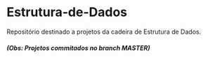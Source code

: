# Estrutura-de-Dados

Repositório destinado a projetos da cadeira de Estrutura de Dados.
<h5><b>(Obs: Projetos commitados no branch MASTER)</b></h5>
